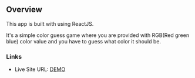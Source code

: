 ## Overview
This app is built with using ReactJS.

It's a simple color guess game where you are provided with RGB(Red green blue) color value and you have to guess what color it should be.


### Links
- Live Site URL: [DEMO](https://color-game-ecru.vercel.app/)



